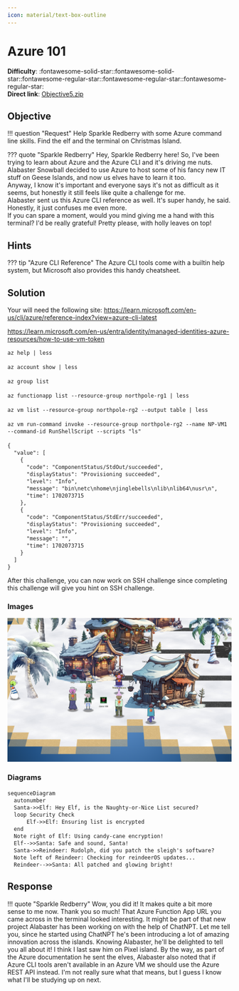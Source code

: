 ```yaml
---
icon: material/text-box-outline
---
```


# Azure 101

**Difficulty**: :fontawesome-solid-star::fontawesome-solid-star::fontawesome-regular-star::fontawesome-regular-star::fontawesome-regular-star:<br/>
**Direct link**: [Objective5.zip](https://.../)

## Objective

!!! question "Request"
    Help Sparkle Redberry with some Azure command line skills. Find the elf and the terminal on Christmas Island.

??? quote "Sparkle Redberry"
    Hey, Sparkle Redberry here! So, I've been trying to learn about Azure and the Azure CLI and it's driving me nuts.<br/>
    Alabaster Snowball decided to use Azure to host some of his fancy new IT stuff on Geese Islands, and now us elves have to learn it too.<br/>
    Anyway, I know it's important and everyone says it's not as difficult as it seems, but honestly it still feels like quite a challenge for me.<br/>
    Alabaster sent us this Azure CLI reference as well. It's super handy, he said. Honestly, it just confuses me even more.<br/>
    If you can spare a moment, would you mind giving me a hand with this terminal? I'd be really grateful! Pretty please, with holly leaves on top!<br/>

## Hints

??? tip "Azure CLI Reference"
    The Azure CLI tools come with a builtin help system, but Microsoft also provides this handy cheatsheet.

## Solution

Your will need the following site: 
https://learn.microsoft.com/en-us/cli/azure/reference-index?view=azure-cli-latest

https://learn.microsoft.com/en-us/entra/identity/managed-identities-azure-resources/how-to-use-vm-token

```
az help | less 

az account show | less

az group list

az functionapp list --resource-group northpole-rg1 | less

az vm list --resource-group northpole-rg2 --output table | less

az vm run-command invoke --resource-group northpole-rg2 --name NP-VM1 --command-id RunShellScript --scripts "ls"

{
  "value": [
    {
      "code": "ComponentStatus/StdOut/succeeded",
      "displayStatus": "Provisioning succeeded",
      "level": "Info",
      "message": "bin\netc\nhome\njinglebells\nlib\nlib64\nusr\n",
      "time": 1702073715
    },
    {
      "code": "ComponentStatus/StdErr/succeeded",
      "displayStatus": "Provisioning succeeded",
      "level": "Info",
      "message": "",
      "time": 1702073715
    }
  ]
}
```
After this challenge, you can now work on SSH challenge since completing this challenge will give you hint on SSH challenge. 


### Images

![Terminal output](../img/objectives/o5/terminal_output_o5.png)

### Diagrams

```mermaid
sequenceDiagram
  autonumber
  Santa->>Elf: Hey Elf, is the Naughty-or-Nice List secured?
  loop Security Check
      Elf->>Elf: Ensuring list is encrypted
  end
  Note right of Elf: Using candy-cane encryption!
  Elf-->>Santa: Safe and sound, Santa!
  Santa->>Reindeer: Rudolph, did you patch the sleigh's software?
  Note left of Reindeer: Checking for reindeerOS updates...
  Reindeer-->>Santa: All patched and glowing bright!
```

## Response

!!! quote "Sparkle Redberry"
    Wow, you did it!
    It makes quite a bit more sense to me now. Thank you so much!
    That Azure Function App URL you came across in the terminal looked interesting.
    It might be part of that new project Alabaster has been working on with the help of ChatNPT.
    Let me tell you, since he started using ChatNPT he's been introducing a lot of amazing innovation across the islands.
    Knowing Alabaster, he'll be delighted to tell you all about it! I think I last saw him on Pixel island.
    By the way, as part of the Azure documentation he sent the elves, Alabaster also noted that if Azure CLI tools aren't available in an Azure VM we should use the Azure REST API instead.
    I'm not really sure what that means, but I guess I know what I'll be studying up on next.
